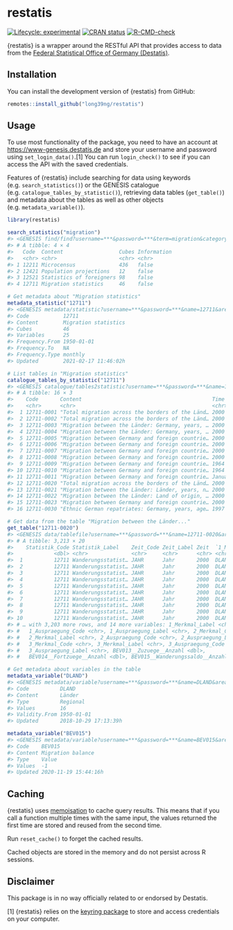 
<!-- README.md is generated from README.Rmd. Please edit that file -->

# restatis

<!-- badges: start -->

[![Lifecycle:
experimental](https://img.shields.io/badge/lifecycle-experimental-orange.svg)](https://lifecycle.r-lib.org/articles/stages.html#experimental)
[![CRAN
status](https://www.r-pkg.org/badges/version/restatis)](https://CRAN.R-project.org/package=restatis)
[![R-CMD-check](https://github.com/long39ng/restatis/workflows/R-CMD-check/badge.svg)](https://github.com/long39ng/restatis/actions)
<!-- badges: end -->

{restatis} is a wrapper around the RESTful API that provides access to
data from the [Federal Statistical Office of Germany
(Destatis)](https://www-genesis.destatis.de/).

## Installation

You can install the development version of {restatis} from GitHub:

``` r
remotes::install_github("long39ng/restatis")
```

## Usage

To use most functionality of the package, you need to have an account at
<https://www-genesis.destatis.de> and store your username and password
using `set_login_data()`.[1] You can run `login_check()` to see if you
can access the API with the saved credentials.

Features of {restatis} include searching for data using keywords
(e.g. `search_statistics()`) or the GENESIS catalogue
(e.g. `catalogue_tables_by_statistic()`), retrieving data tables
(`get_table()`) and metadata about the tables as well as other objects
(e.g. `metadata_variable()`).

``` r
library(restatis)

search_statistics("migration")
#> <GENESIS find/find?username=***&password=***&term=migration&category=statistics&pagelength=100&language=en>
#> # A tibble: 4 × 4
#>   Code  Content                  Cubes Information
#>   <chr> <chr>                    <chr> <chr>      
#> 1 12211 Microcensus              436   false      
#> 2 12421 Population projections   12    false      
#> 3 12521 Statistics of foreigners 98    false      
#> 4 12711 Migration statistics     46    false

# Get metadata about "Migration statistics"
metadata_statistic("12711")
#> <GENESIS metadata/statistic?username=***&password=***&name=12711&area=free&language=en>
#> Code           12711
#> Content        Migration statistics
#> Cubes          46
#> Variables      25
#> Frequency.From 1950-01-01
#> Frequency.To   NA
#> Frequency.Type monthly
#> Updated        2021-02-17 11:46:02h

# List tables in "Migration statistics"
catalogue_tables_by_statistic("12711")
#> <GENESIS catalogue/tables2statistic?username=***&password=***&name=12711&area=free&pagelength=100&language=en>
#> # A tibble: 16 × 3
#>    Code       Content                                          Time             
#>    <chr>      <chr>                                            <chr>            
#>  1 12711-0001 "Total migration across the borders of the Länd… 2000 to 2020     
#>  2 12711-0002 "Total migration across the borders of the Länd… 2000 to 2020     
#>  3 12711-0003 "Migration between the Länder: Germany, years, … 2000 to 2020     
#>  4 12711-0004 "Migration between the Länder: Germany, years, … 2000 to 2020     
#>  5 12711-0005 "Migration between Germany and foreign countrie… 2000 to 2020     
#>  6 12711-0006 "Migration between Germany and foreign countrie… 2000 to 2020     
#>  7 12711-0007 "Migration between Germany and foreign countrie… 2000 to 2020     
#>  8 12711-0008 "Migration between Germany and foreign countrie… 2000 to 2020     
#>  9 12711-0009 "Migration between Germany and foreign countrie… 1964 to 2020     
#> 10 12711-0010 "Migration between Germany and foreign countrie… 1964 to 2020     
#> 11 12711-0011 "Migration between Germany and foreign countrie… January 2008 to …
#> 12 12711-0020 "Total migration across the borders of the Länd… 2000 to 2020     
#> 13 12711-0021 "Migration between the Länder: Länder, years, n… 2000 to 2020     
#> 14 12711-0022 "Migration between the Länder: Land of origin, … 2000 to 2020     
#> 15 12711-0023 "Migration between Germany and foreign countrie… 2000 to 2020     
#> 16 12711-0030 "Ethnic German repatriates: Germany, years, age… 1997 to 2019

# Get data from the table "Migration between the Länder..."
get_table("12711-0020")
#> <GENESIS data/tablefile?username=***&password=***&name=12711-0020&area=free&compress=false&startyear=1900&endyear=2100&language=en&format=ffcsv>
#> # A tibble: 3,213 × 20
#>    Statistik_Code Statistik_Label    Zeit_Code Zeit_Label Zeit  `1_Merkmal_Code`
#>             <dbl> <chr>              <chr>     <chr>      <chr> <chr>           
#>  1          12711 Wanderungsstatist… JAHR      Jahr       2000  DLAND           
#>  2          12711 Wanderungsstatist… JAHR      Jahr       2000  DLAND           
#>  3          12711 Wanderungsstatist… JAHR      Jahr       2000  DLAND           
#>  4          12711 Wanderungsstatist… JAHR      Jahr       2000  DLAND           
#>  5          12711 Wanderungsstatist… JAHR      Jahr       2000  DLAND           
#>  6          12711 Wanderungsstatist… JAHR      Jahr       2000  DLAND           
#>  7          12711 Wanderungsstatist… JAHR      Jahr       2000  DLAND           
#>  8          12711 Wanderungsstatist… JAHR      Jahr       2000  DLAND           
#>  9          12711 Wanderungsstatist… JAHR      Jahr       2000  DLAND           
#> 10          12711 Wanderungsstatist… JAHR      Jahr       2000  DLAND           
#> # … with 3,203 more rows, and 14 more variables: 1_Merkmal_Label <chr>,
#> #   1_Auspraegung_Code <chr>, 1_Auspraegung_Label <chr>, 2_Merkmal_Code <chr>,
#> #   2_Merkmal_Label <chr>, 2_Auspraegung_Code <chr>, 2_Auspraegung_Label <chr>,
#> #   3_Merkmal_Code <chr>, 3_Merkmal_Label <chr>, 3_Auspraegung_Code <chr>,
#> #   3_Auspraegung_Label <chr>, BEV013__Zuzuege__Anzahl <dbl>,
#> #   BEV014__Fortzuege__Anzahl <dbl>, BEV015__Wanderungssaldo__Anzahl <dbl>

# Get metadata about variables in the table
metadata_variable("DLAND")
#> <GENESIS metadata/variable?username=***&password=***&name=DLAND&area=free&language=en>
#> Code          DLAND
#> Content       Länder
#> Type          Regional
#> Values        16
#> Validity.From 1950-01-01
#> Updated       2018-10-29 17:13:39h

metadata_variable("BEV015")
#> <GENESIS metadata/variable?username=***&password=***&name=BEV015&area=free&language=en>
#> Code    BEV015
#> Content Migration balance
#> Type    Value
#> Values  -1
#> Updated 2020-11-19 15:44:16h
```

## Caching

{restatis} uses [memoisation](https://github.com/r-lib/memoise) to cache
query results. This means that if you call a function multiple times
with the same input, the values returned the first time are stored and
reused from the second time.

Run `reset_cache()` to forget the cached results.

Cached objects are stored in the memory and do not persist across R
sessions.

## Disclaimer

This package is in no way officially related to or endorsed by Destatis.

[1] {restatis} relies on the [keyring
package](https://github.com/r-lib/keyring) to store and access
credentials on your computer.
